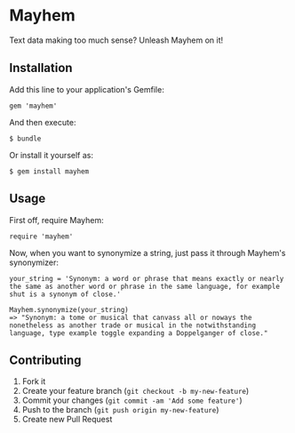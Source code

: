 # Mayhem

Text data making too much sense? Unleash Mayhem on it!

## Installation

Add this line to your application's Gemfile:

    gem 'mayhem'

And then execute:

    $ bundle

Or install it yourself as:

    $ gem install mayhem

## Usage

First off, require Mayhem:

    require 'mayhem'

Now, when you want to synonymize a string, just pass it through Mayhem's synonymizer:

    your_string = 'Synonym: a word or phrase that means exactly or nearly the same as another word or phrase in the same language, for example shut is a synonym of close.'

    Mayhem.synonymize(your_string)
    => "Synonym: a tome or musical that canvass all or noways the nonetheless as another trade or musical in the notwithstanding language, type example toggle expanding a Doppelganger of close."

## Contributing

1. Fork it
2. Create your feature branch (`git checkout -b my-new-feature`)
3. Commit your changes (`git commit -am 'Add some feature'`)
4. Push to the branch (`git push origin my-new-feature`)
5. Create new Pull Request
